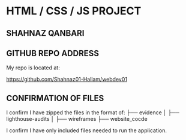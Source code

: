 # HTML / CSS / JS PROJECT

## SHAHNAZ QANBARI

## GITHUB REPO ADDRESS

My repo is located at:

https://github.com/Shahnaz01-Hallam/webdev01

## CONFIRMATION OF FILES

I confirm I have zipped the files in the format of:
├── evidence
│ ├── lighthouse-audits
│ ├── wireframes
├── website_cocde

I confirm I have only included files needed to run the application.


